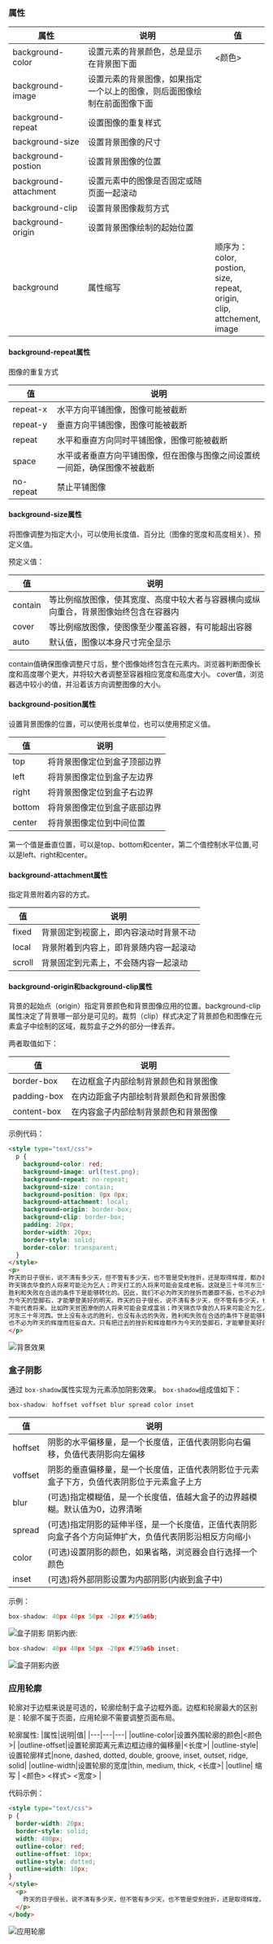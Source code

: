 ### 属性

|属性|说明|值|
|---|---|---|
|background-color|设置元素的背景颜色，总是显示在背景图下面|<颜色>|
|background-image|设置元素的背景图像，如果指定一个以上的图像，则后面图像绘制在前面图像下面||
|background-repeat|设置图像的重复样式||
|background-size|设置背景图像的尺寸||
|background-postion|设置背景图像的位置||
|background-attachment|设置元素中的图像是否固定或随页面一起滚动||
|background-clip|设置背景图像裁剪方式||
|background-origin|设置背景图像绘制的起始位置||
|background|属性缩写|顺序为：<br> color, <br>postion, <br>size, <br>repeat, <br>origin, <br>clip, <br>attchement, <br>image|


#### background-repeat属性
图像的重复方式

|值|说明|
|---|---|
|repeat-x|水平方向平铺图像，图像可能被截断|
|repeat-y|垂直方向平铺图像，图像可能被截断|
|repeat|水平和垂直方向同时平铺图像，图像可能被截断|
|space|水平或者垂直方向平铺图像，但在图像与图像之间设置统一间距，确保图像不被截断|
|no-repeat|禁止平铺图像|


#### background-size属性
将图像调整为指定大小，可以使用长度值、百分比（图像的宽度和高度相关）、预定义值。

预定义值：

|值|说明|
|---|---|
|contain|等比例缩放图像，使其宽度、高度中较大者与容器横向或纵向重合，背景图像始终包含在容器内|
|cover|等比例缩放图像，使图像至少覆盖容器，有可能超出容器|
|auto|默认值，图像以本身尺寸完全显示|

contain值确保图像调整尺寸后，整个图像始终包含在元素内。浏览器判断图像长度和高度哪个更大，并将较大者调整至容器相应宽度和高度大小。
cover值，浏览器选中较小的值，并沿着该方向调整图像的大小。

#### background-position属性

设置背景图像的位置，可以使用长度单位，也可以使用预定义值。

|值|说明|
|---|---|
|top|将背景图像定位到盒子顶部边界|
|left|将背景图像定位到盒子左边界|
|right|将背景图像定位到盒子右边界|
|bottom|将背景图像定位到盒子底部边界|
|center|将背景图像定位到中间位置|

第一个值是垂直位置，可以是top、bottom和center，第二个值控制水平位置,可以是left、right和center。


#### background-attachment属性
指定背景附着内容的方式。

|值|说明|
|---|---|
|fixed|背景固定到视窗上，即内容滚动时背景不动|
|local|背景附着到内容上，即背景随内容一起滚动|
|scroll|背景固定到元素上，不会随内容一起滚动|


#### background-origin和background-clip属性
背景的起始点（origin）指定背景颜色和背景图像应用的位置。background-clip属性决定了背景哪一部分是可见的。裁剪（clip）样式决定了背景颜色和图像在元素盒子中绘制的区域，裁剪盒子之外的部分一律丢弃。

两者取值如下：

|值|说明|
|---|---|
|border-box|在边框盒子内部绘制背景颜色和背景图像|
|padding-box|在内边距盒子内部绘制背景颜色和背景图像|
|content-box|在内容盒子内部绘制背景颜色和背景图像|

示例代码：
```html
<style type="text/css">
  p {
	background-color: red;
	background-image: url(test.png);
	background-repeat: no-repeat;
	background-size: contain;
	background-position: 0px 0px;
	background-attachment: local;
	background-origin: border-box;
	background-clip: border-box;
	padding: 20px;
    border-width: 20px;
    border-style: solid;
    border-color: transparent;
  }
</style>
<p>
昨天的日子很长，说不清有多少天，但不管有多少天，也不管是受到挫折，还是取得辉煌，都办能代表过去，不能代表将来。比如昨天贫困潦倒的人将来可能会变成富翁；
昨天锦衣华食的人将来可能沦为乞人；昨天打工的人将来可能会变成老板。这就是三十年河东三十年河西。世上没有永远的胜利，也没有永远的失败，
胜利和失败在合适的条件下是能够转化的。因此，我们不必为昨天的挫折而萎靡不振，也不必为昨天的辉煌而狂妄自大。只有把过去的挫折和辉煌都作
为今天的垫脚石，才能攀登美好的明天。昨天的日子很长，说不清有多少天，但不管有多少天，也不管是受到挫折，还是取得辉煌，都办能代表过去，
不能代表将来。比如昨天贫困潦倒的人将来可能会变成富翁；昨天锦衣华食的人将来可能沦为乞人；昨天打工的人将来可能会变成老板。这就是三十年
河东三十年河西。世上没有永远的胜利，也没有永远的失败，胜利和失败在合适的条件下是能够转化的。因此，我们不必为昨天的挫折而萎靡不振，
也不必为昨天的辉煌而狂妄自大。只有把过去的挫折和辉煌都作为今天的垫脚石，才能攀登美好的明天。
</p>
```
![背景效果](imgs/CSS-背景-4.png)


### 盒子阴影

通过 `box-shadow`属性实现为元素添加阴影效果。
`box-shadow`组成值如下：
```css
box-shadow: hoffset voffset blur spread color inset
```

|值|说明|
|---|---|
|hoffset|阴影的水平偏移量，是一个长度值，正值代表阴影向右偏移，负值代表阴影向左偏移|
|voffset|阴影的垂直偏移量，是一个长度值，正值代表阴影位于元素盒子下方，负值代表阴影位于元素盒子上方|
|blur|(可选)指定模糊值，是一个长度值，值越大盒子的边界越模糊。默认值为0，边界清晰|
|spread|(可选)指定阴影的延伸半径，是一个长度值，正值代表阴影向盒子各个方向延伸扩大，负值代表阴影沿相反方向缩小|
|color|(可选)设置阴影的颜色，如果省略，浏览器会自行选择一个颜色|
|inset|(可选)将外部阴影设置为内部阴影(内嵌到盒子中)|

示例：
```js
box-shadow: 40px 40px 50px -20px #259a6b;
```
![盒子阴影](imgs/CSS-背景-1.png)
阴影内嵌:
```js
box-shadow: 40px 40px 50px -20px #259a6b inset;
```
![盒子阴影内嵌](imgs/CSS-背景-2.png)


### 应用轮廓

轮廓对于边框来说是可选的，轮廓绘制于盒子边框外面。边框和轮廓最大的区别是：轮廓不属于页面，应用轮廓不需要调整页面布局。

轮廓属性:
|属性|说明|值|
|---|---|---|
|outline-color|设置外围轮廓的颜色|<颜色>|
|outline-offset|设置轮廓距离元素边框边缘的偏移量|<长度>|
|outline-style|设置轮廓样式|none, dashed, dotted, double, groove, inset, outset, ridge, solid|
|outline-width|设置轮廓的宽度|thin, medium, thick, <长度>|
|outline| 缩写 | <颜色> <样式> <宽度> |

代码示例：
```html
<style type="text/css">
p {
  border-width: 20px;
  border-style: solid;
  width: 400px;
  outline-color: red;
  outline-offset: 10px;
  outline-style: dotted;
  outline-width: 10px; 
}
</style>
  <p>
    昨天的日子很长，说不清有多少天，但不管有多少天，也不管是受到挫折，还是取得辉煌，都办能代表过去，不能代表将来。比如昨天贫困潦倒的人将来可能会变成富翁；昨天锦衣华食的人将来可能沦为乞人；昨天打工的人将来可能会变成老板。这就是三十年河东三十年河西。世上没有永远的胜利，也没有永远的失败，胜利和失败在合适的条件下是能够转化的。因此，我们不必为昨天的挫折而萎靡不振，也不必为昨天的辉煌而狂妄自大。
  </p>
</body>
```
![应用轮廓](imgs/CSS-背景-3.png)